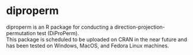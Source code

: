 # diproperm

diproperm is an R package for conducting a direction-projection-permutation test (DiProPerm).  
This package is scheduled to be uploaded on CRAN in the near future and has been tested on Windows, MacOS, and Fedora Linux machines.
